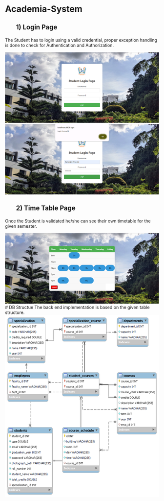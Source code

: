 # Academia-System
<h2><ul>1) Login Page</ul></h2>
<p>The Student has to login using a valid credential, proper exception handling is done to check for Authentication and Authorization.</p>
<img src="./Screenshot 2023-12-29 175210.png">
<img src="./Screenshot 2023-12-29 175246.png">
<h2><ul> 2) Time Table Page</ul></h2>
<p>Once the Student is validated he/she can see their own timetable for the given semester.</p>
<img src="./Screenshot 2023-12-29 175308.png">
# DB Structue
The back end implementation is based on the given table structure.
<img src="./1.png">
